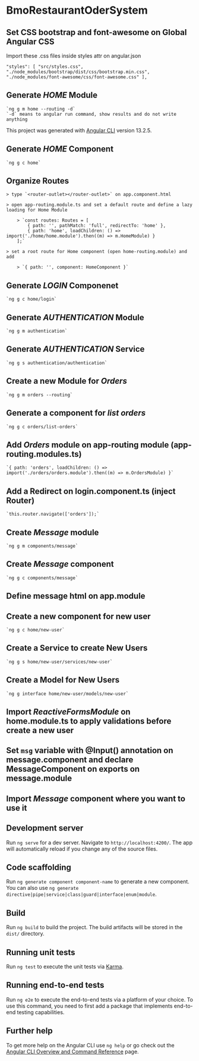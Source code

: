 # BmoRestaurantOderSystem

## Set CSS bootstrap and font-awesome on Global Angular CSS

Import these .css files inside styles attr on angular.json 

`"styles": [
    "src/styles.css",
    "./node_modules/bootstrap/dist/css/bootstrap.min.css",
    "./node_modules/font-awesome/css/font-awesome.css"
],`

## Generate *HOME* Module

    `ng g m home --routing -d` 
    `-d` means to angular run command, show results and do not write anything 

This project was generated with [Angular CLI](https://github.com/angular/angular-cli) version 13.2.5.

## Generate *HOME* Component

    `ng g c home`

## Organize Routes

    > type `<router-outlet></router-outlet>` on app.component.html
    
    > open app-routing.module.ts and set a default route and define a lazy loading for Home Module

        > `const routes: Routes = [
            { path: '', pathMatch: 'full', redirectTo: 'home' },
            { path: 'home', loadChildren: () => import('./home/home.module').then((m) => m.HomeModule) }
        ];`

    > set a root route for Home component (open home-routing.module) and add
    
        > `{ path: '', component: HomeComponent }`

## Generate *LOGIN* Componenet

    `ng g c home/login`

## Generate *AUTHENTICATION* Module

    `ng g m authentication`

## Generate *AUTHENTICATION* Service

    `ng g s authentication/authentication`

## Create a new Module for *Orders*

    `ng g m orders --routing`

## Generate a component for *list orders*

    `ng g c orders/list-orders`

## Add *Orders* module on app-routing module (app-routing.modules.ts)

    `{ path: 'orders', loadChildren: () => import('./orders/orders.module').then((m) => m.OrdersModule) }`

## Add a Redirect on login.component.ts (inject Router)

    `this.router.navigate(['orders']);`

## Create *Message* module

    `ng g m components/message`

## Create *Message* component

    `ng g c components/message`

## Define message html on app.module

## Create a new component for new user

    `ng g c home/new-user`

## Create a Service to create New Users

    `ng g s home/new-user/services/new-user`

## Create a Model for New Users

    `ng g interface home/new-user/models/new-user`

## Import *ReactiveFormsModule* on home.module.ts to apply validations before create a new user

## Set `msg` variable with @Input() annotation on message.component and declare MessageComponent on exports on message.module

## Import *Message* component where you want to use it
## Development server

Run `ng serve` for a dev server. Navigate to `http://localhost:4200/`. The app will automatically reload if you change any of the source files.

## Code scaffolding

Run `ng generate component component-name` to generate a new component. You can also use `ng generate directive|pipe|service|class|guard|interface|enum|module`.

## Build

Run `ng build` to build the project. The build artifacts will be stored in the `dist/` directory.

## Running unit tests

Run `ng test` to execute the unit tests via [Karma](https://karma-runner.github.io).

## Running end-to-end tests

Run `ng e2e` to execute the end-to-end tests via a platform of your choice. To use this command, you need to first add a package that implements end-to-end testing capabilities.

## Further help

To get more help on the Angular CLI use `ng help` or go check out the [Angular CLI Overview and Command Reference](https://angular.io/cli) page.
